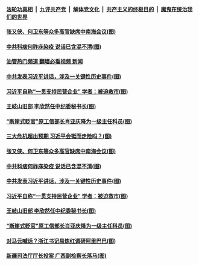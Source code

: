 ####  [法轮功真相](../../../../basic/blob/master/README.md?t=12211612) &nbsp;|&nbsp; [九评共产党](../../../../9ping.md/blob/master/README.md?t=12211612) &nbsp;|&nbsp; [解体党文化](../../../../jtdwh.md/blob/master/README.md?t=12211612)  &nbsp;|&nbsp; [共产主义的终极目的](../../../../gczydzjmd.md/blob/master/README.md?t=12211612) &nbsp;|&nbsp; [魔鬼在统治我们的世界](../../../../mgztzwmdsj.md/blob/master/README.md?t=12211612) 

#### [张又侠、何卫东等众多高官缺席中南海会议(图)](../pages/p2/1024553.md?t=12211612) 

#### [中共科痞何祚庥染疫 说话已含混不清(图)](../pages/p2/1024539.md?t=12211612) 

#### [油管热门频道 翻墙必看视频 新闻](http://129.146.143.75:81/youtube.html?12211612)

#### [中共发表习近平讲话，涉及一关键性历史事件(图)](../pages/p2/1024531.md?t=12211612) 

#### [习近平自称“一贯支持民营企业” 学者：被迫救市(图)](../pages/p2/1024520.md?t=12211612) 

#### [王岐山旧部 李欣然任中纪委秘书长(图)](../pages/p2/1024489.md?t=12211612) 

#### [“断崖式贬官”原工信部长肖亚庆降为一级主任科员(图)](../pages/p2/1024472.md?t=12211612) 


#### [三大危机超出预期 习近平会铤而走险吗？(图)](../pages/p2/1024604.md?t=12211612) 


#### [张又侠、何卫东等众多高官缺席中南海会议(图)](../pages/p2/1024553.md?t=12211612) 





#### [中共科痞何祚庥染疫 说话已含混不清(图)](../pages/p2/1024539.md?t=12211612) 

#### [中共发表习近平讲话，涉及一关键性历史事件(图)](../pages/p2/1024531.md?t=12211612) 

#### [习近平自称“一贯支持民营企业” 学者：被迫救市(图)](../pages/p2/1024520.md?t=12211612) 


#### [王岐山旧部 李欣然任中纪委秘书长(图)](../pages/p2/1024489.md?t=12211612) 



#### [“断崖式贬官”原工信部长肖亚庆降为一级主任科员(图)](../pages/p2/1024472.md?t=12211612) 


#### [对马云喊话？浙江书记易炼红调研阿里巴巴(图)](../pages/p2/1024449.md?t=12211612) 


#### [新疆司法厅厅长投案 广西副检察长落马(图)](../pages/p2/1024423.md?t=12211612) 

<img src='http://gfw-breaker.win/goodnews/indexes/p2.md' width='0px' height='0px'/>
